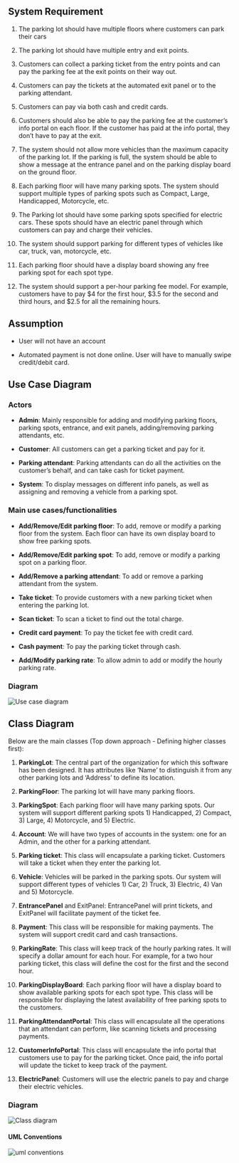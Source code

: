 ## System Requirement
1. The parking lot should have multiple floors where customers can park their cars

2. The parking lot should have multiple entry and exit points.

3. Customers can collect a parking ticket from the entry points and can pay the parking fee at the exit points on their way out.

4. Customers can pay the tickets at the automated exit panel or to the parking attendant.

5. Customers can pay via both cash and credit cards.

6. Customers should also be able to pay the parking fee at the customer’s info portal on each floor. If the customer has paid at the info portal, they don’t have to pay at the exit.

7. The system should not allow more vehicles than the maximum capacity of the parking lot. If the parking is full, the system should be able to show a message at the entrance panel and on the parking display board on the ground floor.

8. Each parking floor will have many parking spots. The system should support multiple types of parking spots such as Compact, Large, Handicapped, Motorcycle, etc.

9. The Parking lot should have some parking spots specified for electric cars. These spots should have an electric panel through which customers can pay and charge their vehicles.

10. The system should support parking for different types of vehicles like car, truck, van, motorcycle, etc.

11. Each parking floor should have a display board showing any free parking spot for each spot type.

12. The system should support a per-hour parking fee model. For example, customers have to pay $4 for the first hour, $3.5 for the second and third hours, and $2.5 for all the remaining hours.

## Assumption

- User will not have an account

- Automated payment is not done online. User will have to manually swipe credit/debit card.

## Use Case Diagram

### Actors
- **Admin**: Mainly responsible for adding and modifying parking floors, parking spots, entrance, and exit panels, adding/removing parking attendants, etc.

- **Customer**: All customers can get a parking ticket and pay for it.

- **Parking attendant**: Parking attendants can do all the activities on the customer’s behalf, and can take cash for ticket payment.

- **System**: To display messages on different info panels, as well as assigning and removing a vehicle from a parking spot.

### Main use cases/functionalities

- **Add/Remove/Edit parking floor**: To add, remove or modify a parking floor from the system. Each floor can have its own display board to show free parking spots.
    
- **Add/Remove/Edit parking spot**: To add, remove or modify a parking spot on a parking floor.
    
- **Add/Remove a parking attendant**: To add or remove a parking attendant from the system.
    
- **Take ticket**: To provide customers with a new parking ticket when entering the parking lot.
    
- **Scan ticket**: To scan a ticket to find out the total charge.
    
- **Credit card payment**: To pay the ticket fee with credit card.
    
- **Cash payment**: To pay the parking ticket through cash.
    
- **Add/Modify parking rate**: To allow admin to add or modify the hourly parking rate.

### Diagram
![Use case diagram](./images/useCaseDiagram.svg)

## Class Diagram

Below are the main classes (Top down approach - Defining higher classes first):

1. **ParkingLot**: The central part of the organization for which this software has been designed. It has attributes like ‘Name’ to distinguish it from any other parking lots and ‘Address’ to define its location.

2. **ParkingFloor**: The parking lot will have many parking floors.

3. **ParkingSpot**: Each parking floor will have many parking spots. Our system will support different parking spots 1) Handicapped, 2) Compact, 3) Large, 4) Motorcycle, and 5) Electric.

4. **Account**: We will have two types of accounts in the system: one for an Admin, and the other for a parking attendant.

5. **Parking ticket**: This class will encapsulate a parking ticket. Customers will take a ticket when they enter the parking lot.

6. **Vehicle**: Vehicles will be parked in the parking spots. Our system will support different types of vehicles 1) Car, 2) Truck, 3) Electric, 4) Van and 5) Motorcycle.

7. **EntrancePanel** and ExitPanel: EntrancePanel will print tickets, and ExitPanel will facilitate payment of the ticket fee.

8. **Payment**: This class will be responsible for making payments. The system will support credit card and cash transactions.

9. **ParkingRate**: This class will keep track of the hourly parking rates. It will specify a dollar amount for each hour. For example, for a two hour parking ticket, this class will define the cost for the first and the second hour.

10. **ParkingDisplayBoard**: Each parking floor will have a display board to show available parking spots for each spot type. This class will be responsible for displaying the latest availability of free parking spots to the customers.

11. **ParkingAttendantPortal**: This class will encapsulate all the operations that an attendant can perform, like scanning tickets and processing payments.

12. **CustomerInfoPortal**: This class will encapsulate the info portal that customers use to pay for the parking ticket. Once paid, the info portal will update the ticket to keep track of the payment.

13. **ElectricPanel**: Customers will use the electric panels to pay and charge their electric vehicles.

### Diagram
![Class diagram](./images/classDiagram.png)

#### UML Conventions
![uml conventions](./images/umlConvention.svg)